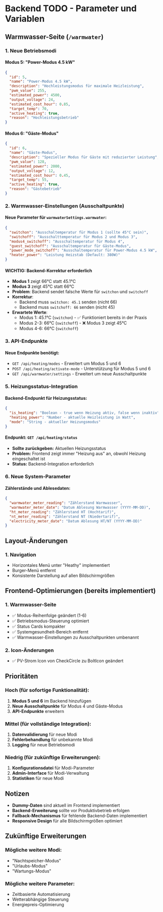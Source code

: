 # Backend TODO - Parameter und Variablen

## Warmwasser-Seite (`/warmwater`)

### 1. Neue Betriebsmodi

#### Modus 5: "Power-Modus 4.5 kW"
```json
{
  "id": 5,
  "name": "Power-Modus 4.5 kW",
  "description": "Hochleistungsmodus für maximale Heizleistung",
  "pwm_value": 255,
  "estimated_power": 4500,
  "output_voltage": 24,
  "estimated_cost_hour": 0.85,
  "target_temp": 70,
  "active_heating": true,
  "reason": "Hochleistungsbetrieb"
}
```

#### Modus 6: "Gäste-Modus"
```json
{
  "id": 6,
  "name": "Gäste-Modus",
  "description": "Spezieller Modus für Gäste mit reduzierter Leistung",
  "pwm_value": 128,
  "estimated_power": 2000,
  "output_voltage": 12,
  "estimated_cost_hour": 0.45,
  "target_temp": 55,
  "active_heating": true,
  "reason": "Gästebetrieb"
}
```

### 2. Warmwasser-Einstellungen (Ausschaltpunkte)

#### Neue Parameter für `warmwaterSettings.warmwater`:
```json
{
  "switchon": "Ausschaltemperatur für Modus 1 (sollte 45°C sein)",
  "switchoff": "Ausschalttemperatur für Modus 2 und Modus 3",
  "modus4_switchoff": "Ausschaltemperatur für Modus 4",
  "guest_switchoff": "Ausschaltemperatur für Gäste-Modus",
  "power_mode_switchoff": "Ausschaltemperatur für Power-Modus 4.5 kW",
  "heater_power": "Leistung Heizstab (Default: 380W)"
}
```

#### WICHTIG: Backend-Korrektur erforderlich
- **Modus 1** zeigt 66°C statt 45.1°C
- **Modus 3** zeigt 45°C statt 66°C
- **Problem**: Backend sendet falsche Werte für `switchon` und `switchoff`
- **Korrektur**: 
  - Backend muss `switchon: 45.1` senden (nicht 66)
  - Backend muss `switchoff: 66` senden (nicht 45)
- **Erwartete Werte**:
  - Modus 1: 45.1°C (`switchon`) - ✅ Funktioniert bereits in der Praxis
  - Modus 2-3: 66°C (`switchoff`) - ❌ Modus 3 zeigt 45°C
  - Modus 4-6: 66°C (`switchoff`)

### 3. API-Endpunkte

#### Neue Endpunkte benötigt:
- `GET /api/heating/modes` - Erweitert um Modus 5 und 6
- `POST /api/heating/activate-mode` - Unterstützung für Modus 5 und 6
- `GET /api/warmwater/settings` - Erweitert um neue Ausschaltpunkte

### 5. Heizungsstatus-Integration

#### Backend-Endpunkt für Heizungsstatus:
```json
{
  "is_heating": "Boolean - true wenn Heizung aktiv, false wenn inaktiv",
  "heating_power": "Number - aktuelle Heizleistung in Watt",
  "mode": "String - aktueller Heizungsmodus"
}
```

#### Endpunkt: `GET /api/heating/status`
- **Sollte zurückgeben:** Aktuellen Heizungsstatus
- **Problem:** Frontend zeigt immer "Heizung aus" an, obwohl Heizung eingeschaltet ist
- **Status:** Backend-Integration erforderlich

### 6. Neue System-Parameter

#### Zählerstände und Ablesedaten:
```json
{
  "warmwater_meter_reading": "Zählerstand Warmwasser",
  "warmwater_meter_date": "Datum Ablesung Warmwasser (YYYY-MM-DD)",
  "ht_meter_reading": "Zählerstand HT (Hochtarif)",
  "nt_meter_reading": "Zählerstand NT (Niedertarif)",
  "electricity_meter_date": "Datum Ablesung HT/NT (YYYY-MM-DD)"
}
```

## Layout-Änderungen

### 1. Navigation
- Horizontales Menü unter "Heathy" implementiert
- Burger-Menü entfernt
- Konsistente Darstellung auf allen Bildschirmgrößen

## Frontend-Optimierungen (bereits implementiert)

### 1. Warmwasser-Seite
- ✅ Modus-Reihenfolge geändert (1-6)
- ✅ Betriebsmodus-Steuerung optimiert
- ✅ Status Cards kompakter
- ✅ Systemgesundheit-Bereich entfernt
- ✅ Warmwasser-Einstellungen zu Ausschaltpunkten umbenannt

### 2. Icon-Änderungen
- ✅ PV-Strom Icon von CheckCircle zu BoltIcon geändert

## Prioritäten

### Hoch (für sofortige Funktionalität):
1. **Modus 5 und 6** im Backend hinzufügen
2. **Neue Ausschaltpunkte** für Modus 4 und Gäste-Modus
3. **API-Endpunkte** erweitern

### Mittel (für vollständige Integration):
1. **Datenvalidierung** für neue Modi
2. **Fehlerbehandlung** für unbekannte Modi
3. **Logging** für neue Betriebsmodi

### Niedrig (für zukünftige Erweiterungen):
1. **Konfigurationsdatei** für Modi-Parameter
2. **Admin-Interface** für Modi-Verwaltung
3. **Statistiken** für neue Modi

## Notizen

- **Dummy-Daten** sind aktuell im Frontend implementiert
- **Backend-Erweiterung** sollte vor Produktivbetrieb erfolgen
- **Fallback-Mechanismus** für fehlende Backend-Daten implementiert
- **Responsive Design** für alle Bildschirmgrößen optimiert

## Zukünftige Erweiterungen

### Mögliche weitere Modi:
- "Nachtspeicher-Modus"
- "Urlaubs-Modus"
- "Wartungs-Modus"

### Mögliche weitere Parameter:
- Zeitbasierte Automatisierung
- Wetterabhängige Steuerung
- Energiepreis-Optimierung
